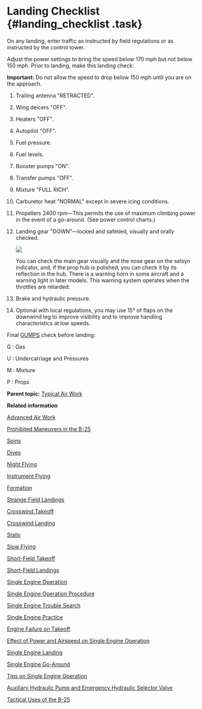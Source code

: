 # Landing Checklist {#landing_checklist .task}

On any landing, enter traffic as instructed by field regulations or as instructed by the control tower.

Adjust the power settings to bring the speed below 170 mph but not below 150 mph. Prior to landing, make this landing check:

**Important:** Do not allow the speed to drop below 150 mph until you are on the approach.

1.  Trailing antenna "RETRACTED".

2.  Wing deicers "OFF".

3.  Heaters "OFF".

4.  Autopilot "OFF".

5.  Fuel pressure.

6.  Fuel levels.

7.  Booster pumps "ON".

8.  Transfer pumps "OFF".

9.  Mixture "FULL RICH".

10. Carburetor heat "NORMAL" except in severe icing conditions.

11. Propellers 2400 rpm—This permits the use of maximum climbing power in the event of a go-around. \(See power control charts.\)

12. Landing gear "DOWN"—locked and safetied, visually and orally checked.

    ![](../images/landing_gear_selsyn.png)

    You can check the main gear visually and the nose gear on the selsyn indicator, and, if the prop hub is polished, you can check it by its reflection in the hub. There is a warning horn in some aircraft and a warning light in later models. This warning system operates when the throttles are retarded.

13. Brake and hydraulic pressure.

14. Optional with local regulations, you may use 15° of flaps on the downwind leg to improve visibility and to improve handling characteristics at low speeds.


Final [GUMPS](../glossentries/gl_GUMPS.md) check before landing:

 G
 :   Gas

  U
 :   Undercarriage and Pressures

  M
 :   Mixture

  P
 :   Props

 **Parent topic:** [Typical Air Work](../topics/typical_air_work.md)

**Related information**  


[Advanced Air Work](../topics/advanced_air_work.md)

[Prohibited Maneuvers in the B-25](../topics/prohibited_maneuvers_in_the_b_25.md)

[Spins](../topics/spins.md)

[Dives](../topics/dives.md)

[Night Flying](../topics/night_flying.md)

[Instrument Flying](../topics/instrument_flying.md)

[Formation](../topics/formation.md)

[Strange Field Landings](../topics/strange_field_landings.md)

[Crosswind Takeoff](../topics/crosswind_takeoff.md)

[Crosswind Landing](../topics/crosswind_landing.md)

[Stalls](../topics/stalls.md)

[Slow Flying](../topics/slow_flying.md)

[Short-Field Takeoff](../topics/short_field_takeoff.md)

[Short-Field Landings](../topics/short_field_landings.md)

[Single Engine Operation](../topics/single_engine_operation.md)

[Single Engine Operation Procedure](../topics/single_engine_operation_procedure.md)

[Single Engine Trouble Search](../topics/single_engine_trouble_search.md)

[Single Engine Practice](../topics/single_engine_practice.md)

[Engine Failure on Takeoff](../topics/engine_failure_on_takeoff.md)

[Effect of Power and Airspeed on Single Engine Operation](../topics/effect_of_power_and_airspeed_on_single_engine_operation.md)

[Single Engine Landing](../topics/single_engine_landing.md)

[Single Engine Go-Around](../topics/single_engine_go_around.md)

[Tips on Single Engine Operation](../topics/tips_on_single_engine_operation.md)

[Auxiliary Hydraulic Pump and Emergency Hydraulic Selector Valve](../topics/auxiliary_hydraulic_pump_and_emergency_hydraulic_selector_valve.md)

[Tactical Uses of the B-25](../topics/tactical_uses_of_the_b_25.md)

